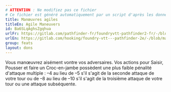 ```yaml
---
# ATTENTION : Ne modifiez pas ce fichier
# Ce fichier est généré automatiquement par un script d'après les données du module Foundry VTT officiel et de sa traduction
title: Manœuvres agiles
titleEn: Agile Maneuvers
id: Ba6SLqAghsZgqhua
urlFr: https://gitlab.com/pathfinder-fr/foundryvtt-pathfinder2-fr/-/blob/master/data/feats/Ba6SLqAghsZgqhua.htm
urlEn: https://gitlab.com/hooking/foundry-vtt---pathfinder-2e/-/blob/master/packs/data/feats.db/agile-maneuvers.json
group: feats
layout: dons
---
```

Vous manœuvrez aisément vontre vos adversaires. Vos actions pour <a class="entity-link" data-pack="pf2e.actionspf2e" data-id="PMbdMWc2QroouFGD" draggable="true">Saisir</a>, <a class="entity-link" data-pack="pf2e.actionspf2e" data-id="7blmbDrQFNfdT731" draggable="true">Pousser</a> et faire un <a class="entity-link" data-pack="pf2e.actionspf2e" data-id="ge56Lu1xXVFYUnLP" draggable="true">Croc-en-jambe</a> possèdent une plus faible pénalité d'attaque multiple : –4 au lieu de –5 s'il s'agit de la seconde attaque de votre tour ou de –8 au lieu de –10 s'il s'agit de la troisième attaque de votre tour ou une attaque subséquente.


